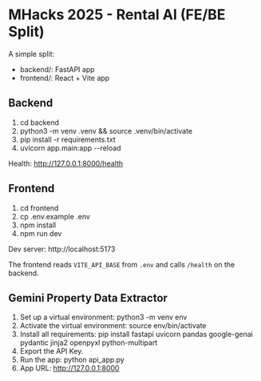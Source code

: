 # MHacks 2025 - Rental AI (FE/BE Split)

A simple split:
- backend/: FastAPI app
- frontend/: React + Vite app

## Backend
1. cd backend
2. python3 -m venv .venv && source .venv/bin/activate
3. pip install -r requirements.txt
4. uvicorn app.main:app --reload

Health: http://127.0.0.1:8000/health

## Frontend
1. cd frontend
2. cp .env.example .env
3. npm install
4. npm run dev

Dev server: http://localhost:5173

The frontend reads `VITE_API_BASE` from `.env` and calls `/health` on the backend.

## Gemini Property Data Extractor
1. Set up a virtual environment: python3 -m venv env  
2. Activate the virtual environment: source env/bin/activate
3. Install all requirements: pip install fastapi uvicorn pandas google-genai pydantic jinja2 openpyxl python-multipart
4. Export the API Key.
5. Run the app: python api_app.py
6. App URL: http://127.0.0.1:8000 
